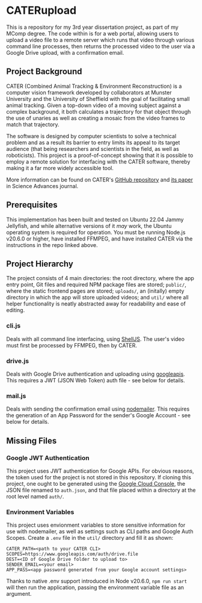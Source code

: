 # CATERupload
This is a repository for my 3rd year dissertation project, as part of my MComp degree. The code within is for a web portal, allowing users to upload a video file to a remote server which runs that video through various command line processes, then returns the processed video to the user via a Google Drive upload, with a confirmation email.

## Project Background
CATER (Combined Animal Tracking & Environment Reconstruction) is a computer vision framework developed by collaborators at Munster University and the University of Sheffield with the goal of facilitating small animal tracking. Given a top-down video of a moving subject against a complex background, it both calculates a trajectory for that object through the use of unaries as well as creating a mosaic from the video frames to match that trajectory.

The software is designed by computer scientists to solve a technical problem and as a result its barrier to entry limits its appeal to its target audience (that being researchers and scientists in the field, as well as roboticists). This project is a proof-of-concept showing that it is possible to employ a remote solution for interfacing with the CATER software, thereby making it a far more widely accessible tool.

More information can be found on CATER's [GitHub repository](https://github.com/LarsHaalck/CATER) and [its paper](https://www.science.org/doi/10.1126/scirobotics.adg3679) in Science Advances journal.

## Prerequisites

This implementation has been built and tested on Ubuntu 22.04 Jammy Jellyfish, and while alternative versions of it *may* work, the Ubuntu operating system is required for operation. You must be running Node.js v20.6.0 or higher, have installed FFMPEG, and have installed CATER via the instructions in the repo linked above.

## Project Hierarchy

The project consists of 4 main directories: the root directory, where the app entry point, Git files and required NPM package files are stored; `public/`, where the static frontend pages are stored; `uploads/`, an (initally) empty directory in which the app will store uploaded videos; and `util/` where all helper functionality is neatly abstracted away for readability and ease of editing.

### cli.js
Deals with all command line interfacing, using [ShellJS](https://www.npmjs.com/package/shelljs). The user's video must first be processed by FFMPEG, then by CATER.

### drive.js
Deals with Google Drive authentication and uploading using [googleapis](https://www.npmjs.com/package/googleapis). This requires a JWT (JSON Web Token) auth file - see below for details.

### mail.js
Deals with sending the confirmation email using [nodemailer](https://www.nodemailer.com/). This requires the generation of an App Password for the sender's Google Account - see below for details.

## Missing Files

### Google JWT Authentication
This project uses JWT authentication for Google APIs. For obvious reasons, the token used for the project is not stored in this repository. If cloning this project, one ought to be generated using the [Google Cloud Console](https://console.cloud.google.com), the JSON file renamed to `auth.json`, and that file placed within a directory at the root level named `auth/`.

### Environment Variables
This project uses envionment variables to store sensitive information for use with nodemailer, as well as settings such as CLI paths and Google Auth Scopes. Create a `.env` file in the `util/` directory and fill it as shown:

```
CATER_PATH=<path to your CATER CLI>
SCOPES=https://www.googleapis.com/auth/drive.file
DEST=<ID of Google Drive folder to upload to>
SENDER_EMAIL=<your email>
APP_PASS=<app password generated from your Google account settings>
```

Thanks to native .env support introduced in Node v20.6.0, `npm run start` will then run the application, passing the environment variable file as an argument.
